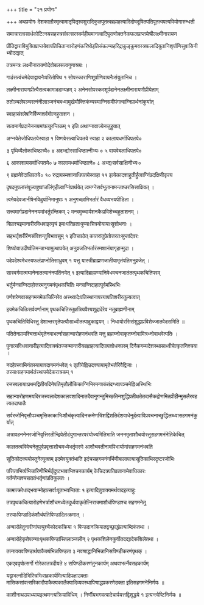 +++
title = "२१ प्रयोगः"

+++
अथप्रयोगः देशकालौस्मृत्वामातृपितृश्वशुरादिकुलपूतत्वब्रह्महत्यादिदोषदूषितपतिपूतत्वपत्यवियोगारुन्धती

समाचारत्वसार्धकोटित्नयसहस्त्रसंवत्सरस्वर्महीयमानत्वादिपुराणोक्तनेकफलप्राप्तयेश्रीलक्ष्मीनारायण

प्रीतिद्वाराविमुक्तिप्राप्तयेवापतिचितान्वारोहणंकरिष्येइतिसंकल्प्यहरिद्राकुङ्कुमवस्त्रफलादियुतानिशृर्पाणिसुवासिनीभ्योदद्यात्

तत्रमन्त्रः लक्ष्मीनारायणोदेवोबलसत्वगुणाश्रयः ।

गाढंसत्वंचमेदेयाद्वायनैःपरितोषिथ १ सोपस्काराणिशूर्पाणिवायनैःसंयुतानिच ।

लक्ष्मीनारायणप्रीत्यैसत्वकामाददाम्यहम् २ अनेनसोपस्करशूर्पदानेनलक्ष्मीनारायणौप्रीयेताम्

ततोञ्चलेपञ्चरत्नंनीलाञ्जनंचबध्वामुखेमौक्तिकंन्यस्याग्निसमीपंगत्वाग्निप्रार्थनांकुर्यात्

स्वाहासंश्लेषनिर्विण्णशर्वगोत्नहुताशन ।

सत्वमार्गप्रदानेननयमांपत्युरन्तिकम् १ इति अथाग्नावाज्येनजुहुयात्

अग्नयेतेजोधिपतयेस्वाहा १ विष्णवेसत्वाधिपतये स्वाहा २ कालायधर्माधिपतये०

३ पृथिव्यैलोकाधिष्ठात्र्यै० ४ अदभ्द्योरसाधिष्ठात्नीभ्यः ० ५ वायवेबलाधिपतये०

६ आकाशायसर्वाधिपतये० ७ कालायधर्माधिष्ठात्ने० ८ अभ्द्यःसर्वसाक्षिणीभ्यः०

९ ब्रह्मणेवेदाधिपतये० १० रुद्रायस्मशानाधिपतयेस्वाहा ११ इत्येकादशाहुतीर्हुत्वाग्निंप्रदक्षिणीकृत्य

दृषदमुपलांसंपूज्यपुष्पांजलिंगृहीत्वाग्निंप्रार्थयेत् त्वमग्नेसर्वभूतानामन्तश्चरसिसाक्षिवत् ।

त्वमेवदेवजानीषेनविदुर्यानिमानुषाः १ अनुगच्छामिभर्तारं वैधव्यभयपीडिता ।

सत्त्वमार्गप्रदानेननयमांभर्तुरन्तिकम् २ मन्त्रमुच्चार्यशनकैःप्रविशेच्चहुताशनम् ।

विप्राश्चइमानारीरविधवाइत्यृचं इमाःपतिव्रताःपुण्याःस्त्रियोयायाःसुशोभनाः ।

सहभर्तृशरीरेंणसंविशन्तुविभावसुम् १ इतिचपठेत् कातरांतुप्रेतोत्तरतःसुप्तांदेवरः

शिष्योवाउदीर्ष्वतिमन्त्राभ्यामुत्थापयेत् अनुव्रजतिभर्तारंस्मशानंयागृहान्मुदा ।

पदेपदेश्वमेधस्यफलंप्राप्नोतिसाध्रुवम् १ यत्तु यास्त्रीब्राह्मणजातीयामृतंपतिमनुव्रजेत् ।

सास्वर्गमात्मघानेनातत्यानंनपतिंनयेत् १ इत्यादिब्राह्मण्यानिषेधवचनजातंतत्पृथकचितिपरम्

भर्तुर्मन्त्राग्निदाहोत्तरमनुगमनंपृथकचितिः मन्त्राग्निदाहात्पूर्वमस्थिभिः

पर्णशरेणवासहगमनमेकचित्निरेव अस्थ्यादेःपतिस्थानापत्त्यापतिशरीरतुल्यत्वात्

इयमेकचितिःसर्ववर्णानाम् पृथकचितिस्तुक्षत्रियवैश्यशूद्रादेरेव नतुब्राह्मणीनाम्

पृथकचितिविधिस्तु देशान्तरमृतेपत्यौसाध्वीतत्पादुकाद्वयम् । निधायोरसिसंशुद्धाप्रविशेज्जातवेदसमिति ॥

पतितेनप्रायश्चित्तार्थमृतेनवाभर्त्नासहान्वारोहणनंभवति यत्तु ब्रह्मघ्नोवाकृतघ्नोवामित्रध्नोवाभवेत्पतिः ।

पुनात्यविधवानारीइत्यादिवाक्यंतज्जन्मान्तरीयब्रह्महत्यादिपापशोधनपरम् दिनैकगम्यदेशस्थासाध्वीचेत्कृतनिश्चया ।

नदहेत्स्वामिनंतस्यायावदागमनंभवेत् १ तृतीयेह्निउदक्यायामृतेभर्तरिवैद्विजाः । तस्याःसहगमार्थतंस्थापयेदेकरात्रकम् १

रजस्वलायाःप्रथमद्वितीयदिनेपतिमृतौलौकिकाग्निभिरमन्त्रकंतंदग्ध्वापञ्चमेह्निअस्थिभिः

सहान्वारोहणमयदिरजस्वलादेशकालवशादिनातदैवानुगन्तुमिच्छतिनशुद्धिंप्रतीक्षतेतदासैकद्रोणमितव्रीहीन्मुसलैरबहत्यतदाघातैः

सर्वरजोनिवृत्तौपञ्चमृत्तिकाकाभिःशौचंकृत्वादिनक्रमेणत्रिंशद्विंशतिर्दशवाधेनूर्दत्वाविप्रवचनाच्छुद्धिंलब्ध्वासहगमनंकुर्यात्

अत्रावहननेनरजोनिवृत्तिरतीन्द्रियेतीदंयुगान्तरपरंयोज्यमितिभाति जननमृताशौचयोस्तुसहगमनंनेतिकेचित्

कालतत्वविवेचनेतुपूर्वप्रवृत्ताशौचमध्येभर्तृमरणे आशौचवतीनामपिभार्याणांसहगमनंभवति

सूतिकोदक्ययोस्तुनेत्युक्तम् इदमेवयुक्तंभाति इदंचसहगमनंगर्भिणीबालापत्यासूतिकाभिरदृष्टरजोभिः

पत्तिताभिर्व्यभिचारिणीभिर्भर्तृदुष्टभावाभिश्चनकार्यम् केचिदत्रपतिव्रतानामेवाधिकारः वर्तन्तेयाश्चसततंभर्तृणांप्रतिकूलतः ।

कामात्क्रोधाद्भयान्मोहात्सर्वाःपूताभवन्तिताः १ इत्यादितुवाक्यमर्थवादइत्याहुः

तत्रपृथकचित्यारोहणेभर्त्राशौचमध्येतदूर्ध्ववाकृतेत्निरात्रमाशौचंपिण्डाश्च सहगमनेतु

तस्याःपिण्डादिकंशौचंपतिपिण्डादितःक्रमात् ।

अन्वारोहेतुनारीणांपत्युश्चैकोदकक्रिया १ पिण्डदानक्रियातद्वच्छ्राद्धंप्रत्याब्दिकंतथा ।

अन्वारोहेकृतेपत्न्याःपृथकपिण्डांस्तिलाञ्जलीन् २ पृथकशिलेनकुर्वीतदद्यादेकशिलेतथा ।

तत्नावयवपिण्डार्थपाकैक्यंभिन्नपिण्डता ३ नवश्राद्धानिभिन्नानिसपिण्डीकरणंपृथक् ।

एकएववृषोत्सर्गो गोरेकातत्रदीयते ४ सपिण्डीकरणंतुनकार्यम् अथवाभर्त्नैवसहकार्यम्

यद्वाभर्त्नादिभिस्त्रिभिःसहकार्यमित्यादिपक्षाउक्ताः मासिकसांवत्सरिकादौपाकैक्यकालैक्यादिव्यवस्थापिश्राद्धप्रकरणेउक्ता इतिसहगमनेनिर्णयः ॥

काशीनाथउपाध्यायइत्थमन्त्यक्रियाविधिम् । निर्णीयभगवत्पादेचार्पयत्तद्विशुद्धये १ इत्यन्त्येष्टिनिर्णयः ॥
